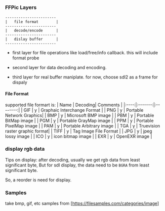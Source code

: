 

### FFPic Layers

    -----------------------
    |   file format        |
    -----------------------
    |   decode/encode      |
    -----------------------
    |   dislay buffer      |
    -----------------------

- first layer for file operations like load/free/info callback.
this will include format probe 

- second layer for data decoding and encoding.

- third layer for real buffer maniplate. for now, choose sdl2 as a frame for dispaly

#### File Format
supported file formart is:
| Name | Decoding| Comments |
|:----:|:-------:|:--------:|
| GIF | y | Graphaic Interchange Format |
| PNG | y | Portable Network Graphics|
| BMP |    y |    Microsoft BMP image |
| PBM | y | Portable BitMap image |
| PGM | y | Portable GrayMap image |
| PPM | y | Portable PixelMap image |
| PAM | y | Portable Arbitrary image |
| TGA | y | Truevision raster graphic format|
| TIFF | y | Tag Image File Format |
| JPG | y | jpeg lossy image |
| ICO | y | icon bitmap image |
| EXR | y | OpenEXR image |


### display rgb data
Tips on display:
after decoding, usually we get rgb data from least significant byte, But
for sdl display, the data need to be  ```BGRA``` from least significant byte.

So, a reorder is need for display.

### Samples

take bmp, gif, etc samples from [https://filesamples.com/categories/image]
